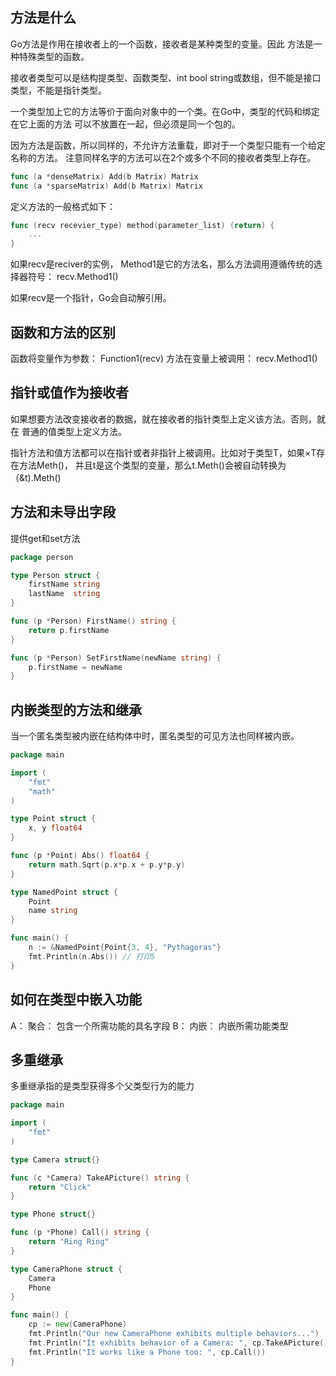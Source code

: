 ## 方法是什么

Go方法是作用在接收者上的一个函数，接收者是某种类型的变量。因此 方法是一种特殊类型的函数。

接收者类型可以是结构提类型、函数类型、int bool string或数组，但不能是接口类型，不能是指针类型。

一个类型加上它的方法等价于面向对象中的一个类。在Go中，类型的代码和绑定在它上面的方法
可以不放置在一起，但必须是同一个包的。

因为方法是函数，所以同样的，不允许方法重载，即对于一个类型只能有一个给定名称的方法。
注意同样名字的方法可以在2个或多个不同的接收者类型上存在。


```go
func (a *denseMatrix) Add(b Matrix) Matrix
func (a *sparseMatrix) Add(b Matrix) Matrix
```

定义方法的一般格式如下：

```go
func (recv recevier_type) method(parameter_list) (return) {
	...
}
```

如果recv是reciver的实例， Method1是它的方法名，那么方法调用遵循传统的选择器符号：
recv.Method1()

如果recv是一个指针，Go会自动解引用。


## 函数和方法的区别

函数将变量作为参数： Function1(recv)
方法在变量上被调用： recv.Method1()


## 指针或值作为接收者

如果想要方法改变接收者的数据，就在接收者的指针类型上定义该方法。否则，就在
普通的值类型上定义方法。

指针方法和值方法都可以在指针或者非指针上被调用。比如对于类型T，如果×T存在方法Meth()，
并且t是这个类型的变量，那么t.Meth()会被自动转换为（&t).Meth()

## 方法和未导出字段


提供get和set方法

```go
package person

type Person struct {
    firstName string
    lastName  string
}

func (p *Person) FirstName() string {
    return p.firstName
}

func (p *Person) SetFirstName(newName string) {
    p.firstName = newName
}
```

## 内嵌类型的方法和继承

当一个匿名类型被内嵌在结构体中时，匿名类型的可见方法也同样被内嵌。

```go
package main

import (
    "fmt"
    "math"
)

type Point struct {
    x, y float64
}

func (p *Point) Abs() float64 {
    return math.Sqrt(p.x*p.x + p.y*p.y)
}

type NamedPoint struct {
    Point
    name string
}

func main() {
    n := &NamedPoint{Point{3, 4}, "Pythagoras"}
    fmt.Println(n.Abs()) // 打印5
}
```

## 如何在类型中嵌入功能

A： 聚合： 包含一个所需功能的具名字段
B： 内嵌： 内嵌所需功能类型


## 多重继承

多重继承指的是类型获得多个父类型行为的能力

```go
package main

import (
    "fmt"
)

type Camera struct{}

func (c *Camera) TakeAPicture() string {
    return "Click"
}

type Phone struct{}

func (p *Phone) Call() string {
    return "Ring Ring"
}

type CameraPhone struct {
    Camera
    Phone
}

func main() {
    cp := new(CameraPhone)
    fmt.Println("Our new CameraPhone exhibits multiple behaviors...")
    fmt.Println("It exhibits behavior of a Camera: ", cp.TakeAPicture())
    fmt.Println("It works like a Phone too: ", cp.Call())
}

```




